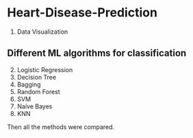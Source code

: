 # Heart-Disease-Prediction

1. Data Visualization
## Different ML algorithms for classification
2. Logistic Regression
3. Decision Tree
4. Bagging
5. Random Forest
6. SVM
7. Naive Bayes
8. KNN

Then all the methods were compared.
